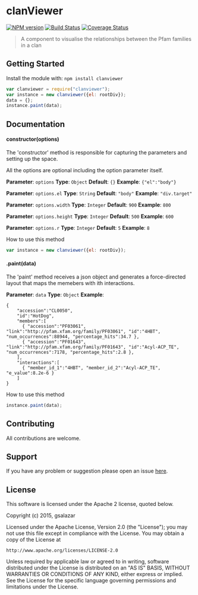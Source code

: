 # clanViewer

[![NPM version](http://img.shields.io/npm/v/clanviewer.svg)](https://www.npmjs.org/package/clanviewer) 
[![Build Status](https://secure.travis-ci.org/4ndr01d3/clanviewer.png?branch=master)](http://travis-ci.org/4ndr01d3/clanviewer) 
[![Coverage Status](https://coveralls.io/repos/4ndr01d3/clanviewer/badge.svg?branch=master&service=github)](https://coveralls.io/github/4ndr01d3/clanviewer?branch=master)

> A component to visualise the relationships between the Pfam families in a clan

## Getting Started
Install the module with: `npm install clanviewer`

```javascript
var clanviewer = require("clanviewer");
var instance = new clanviewer({el: rootDiv});
data = {};
instance.paint(data);
```

## Documentation

#### constructor(options)
The 'constructor' method is responsible for capturing the parameters and setting up the space.

All the options are optional including the option parameter itself.
 
**Parameter**: `options`
**Type**: `Object`
**Default**: `{}`
**Example**: `{"el":"body"}`

**Parameter**: `options.el`
**Type**: `String`
**Default**: `"body"`
**Example**: `"div.target"`

**Parameter**: `options.width`
**Type**: `Integer`
**Default**: `900`
**Example**: `800`

**Parameter**: `options.height`
**Type**: `Integer`
**Default**: `500`
**Example**: `600`

**Parameter**: `options.r`
**Type**: `Integer`
**Default**: `5`
**Example**: `8`

How to use this method

```javascript
var instance = new clanviewer({el: rootDiv});
```

#### .paint(data)
The 'paint' method receives a json object and generates a force-directed layout that maps the memebers with ith interactions.

**Parameter**: `data`
**Type**: `Object`
**Example**:
 
```
{
    "accession":"CL0050",
    "id":"HotDog",
    "members":[
      { "accession":"PF03061", "link":"http://pfam.xfam.org/family/PF03061", "id":"4HBT", "num_occurrences":88944, "percentage_hits":34.7 },
      { "accession":"PF01643", "link":"http://pfam.xfam.org/family/PF01643", "id":"Acyl-ACP_TE", "num_occurrences":7178, "percentage_hits":2.8 },
    ],
    "interactions":[
      { "member_id_1":"4HBT", "member_id_2":"Acyl-ACP_TE", "e_value":8.2e-6 }
    ]
}
```

How to use this method

```javascript
instance.paint(data);
```

## Contributing

All contributions are welcome.

## Support

If you have any problem or suggestion please open an issue [here](https://github.com/4ndr01d3/clanviewer/issues).

## License 
This software is licensed under the Apache 2 license, quoted below.

Copyright (c) 2015, gsalazar

Licensed under the Apache License, Version 2.0 (the "License"); you may not
use this file except in compliance with the License. You may obtain a copy of
the License at

    http://www.apache.org/licenses/LICENSE-2.0

Unless required by applicable law or agreed to in writing, software
distributed under the License is distributed on an "AS IS" BASIS, WITHOUT
WARRANTIES OR CONDITIONS OF ANY KIND, either express or implied. See the
License for the specific language governing permissions and limitations under
the License.
